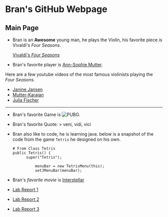 # Bran's GitHub Webpage

## Main Page

* Bran is an **Awesome** young man, he plays the Violin, his favorite piece is Vivaldi's _Four Seasons_.

  [Vivaldi's _Four Seasons_](https://en.wikipedia.org/wiki/The_Four_Seasons_(Vivaldi))

* Bran's favorite player is [Ann-Sophie Mutter](https://en.wikipedia.org/wiki/Anne-Sophie_Mutter).

Here are a few youtube videos of the most famous violinists playing the _Four Seasons_.
- [Janine Jansen](https://www.youtube.com/watch?v=zzE-kVadtNw)
- [Mutter-Karajan](https://www.youtube.com/watch?v=FHDSKNjC3Oo)
- [Julia Fischer](https://www.youtube.com/watch?v=kS-W3lfcVvY)
---
* Bran's favorite Game is ![PUBG](https://cdn.now.gg/apps-content/com.tencent.ig/ogimage/pubg-mobile-resistance.jpg).

* Bran's favorite Quote: > veni, vidi, vici

* Bran also like to code, he is learning java. below is a snapshot of the code from the game `Tetris` he designed on his own.
  ```
  # From Class Tetris
  public Tetris() {
		super("Tetris");
			
			menuBar = new TetrisMenu(this);
			setJMenuBar(menuBar);
  ```

* Bran's _favorite movie_ is  [Interstellar](https://www.imdb.com/title/tt0816692/)

* [Lab Report 1](https://kaijia2022.github.io/cse15l-lab-reports/lab-report-1-week-2.html)

* [Lab Report 2](https://kaijia2022.github.io/cse15l-lab-reports/lab-report-2-week-4.html)

* [Lab Report 3](https://kaijia2022.github.io/cse15l-lab-reports/lab-report-3-week-6.html)
